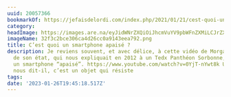 ```yaml
---
uuid: 20057366
bookmarkOf: https://jefaisdelordi.com/index.php/2021/01/21/cest-quoi-un-smartphone-apaise/
category:
headImage: https://images.are.na/eyJidWNrZXQiOiJhcmVuYV9pbWFnZXMiLCJrZXkiOiIyMDA1NzM2Ni9vcmlnaW5hbF8zMmYzYzJiY2UzMDZjYTRkMjZjYzBhOTE0M2VlYTc5Mi5wbmciLCJlZGl0cyI6eyJyZXNpemUiOnsid2lkdGgiOjEyMDAsImhlaWdodCI6MTIwMCwiZml0IjoiaW5zaWRlIiwid2l0aG91dEVubGFyZ2VtZW50Ijp0cnVlfSwid2VicCI6eyJxdWFsaXR5Ijo5MH0sImpwZWciOnsicXVhbGl0eSI6OTB9LCJyb3RhdGUiOm51bGx9fQ==?bc=0
imageName: 32f3c2bce306ca4d26cc0a9143eea792.png
title: C’est quoi un smartphone apaisé ?
description: Je reviens souvent, et avec délice, à cette vidéo de Morgan Segui, designer
  de son état, qui nous expliquait en 2012 à un Tedx Panthéon Sorbonne, à quoi ressemblerait
  un smartphone “apaisé”. https://www.youtube.com/watch?v=0YjT-nYwt8k Un objet apaisé,
  nous dit-il, c’est un objet qui résiste
tags:
date: '2023-01-26T19:45:18.517Z'
---
```

